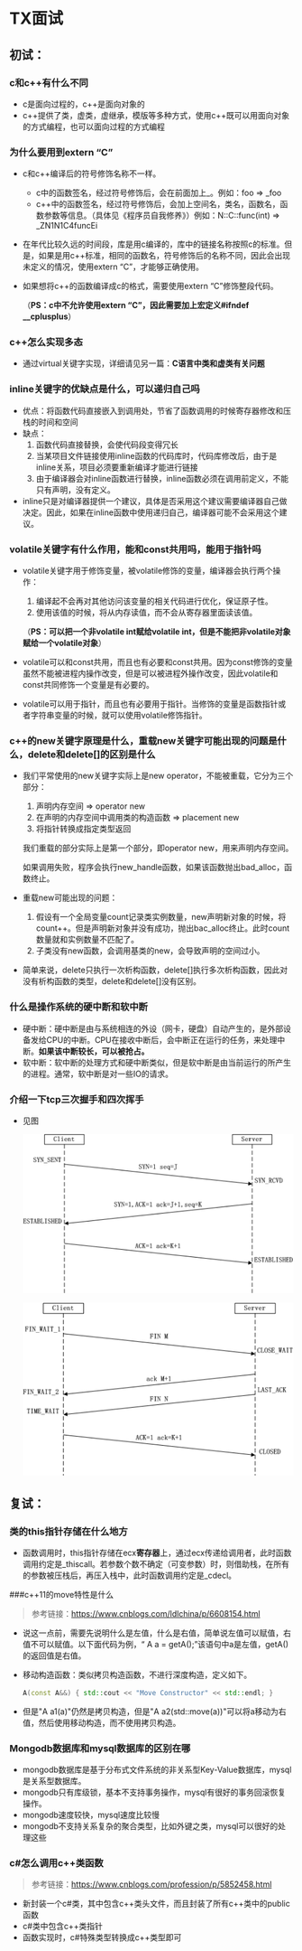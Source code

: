 # TX面试

## 初试：

### c和c++有什么不同

- c是面向过程的，c++是面向对象的
- c++提供了类，虚类，虚继承，模版等多种方式，使用c++既可以用面向对象的方式编程，也可以面向过程的方式编程

### 为什么要用到extern “C”

- c和c++编译后的符号修饰名称不一样。

  - c中的函数签名，经过符号修饰后，会在前面加上_。例如：foo => _foo
  - c++中的函数签名，经过符号修饰后，会加上空间名，类名，函数名，函数参数等信息。（具体见《程序员自我修养》）例如：N::C::func(int) => _ZN1N1C4funcEi

- 在年代比较久远的时间段，库是用c编译的，库中的链接名称按照c的标准。但是，如果是用c++标准，相同的函数名，符号修饰后的名称不同，因此会出现未定义的情况，使用extern “C”，才能够正确使用。

- 如果想将c++的函数编译成c的格式，需要使用extern “C”修饰整段代码。

  （**PS：c中不允许使用extern “C”，因此需要加上宏定义#ifndef __cplusplus**）

### c++怎么实现多态

- 通过virtual关键字实现，详细请见另一篇：**C语言中类和虚类有关问题**

### inline关键字的优缺点是什么，可以递归自己吗

- 优点：将函数代码直接嵌入到调用处，节省了函数调用的时候寄存器修改和压栈的时间和空间
- 缺点：
  1. 函数代码直接替换，会使代码段变得冗长
  2. 当某项目文件链接使用inline函数的代码库时，代码库修改后，由于是inline关系，项目必须要重新编译才能进行链接
  3. 由于编译器会对inline函数进行替换，inline函数必须在调用前定义，不能只有声明，没有定义。
- inline只是对编译器提供一个建议，具体是否采用这个建议需要编译器自己做决定。因此，如果在inline函数中使用递归自己，编译器可能不会采用这个建议。

### volatile关键字有什么作用，能和const共用吗，能用于指针吗

- volatile关键字用于修饰变量，被volatile修饰的变量，编译器会执行两个操作：

  1. 编译起不会再对其他访问该变量的相关代码进行优化，保证原子性。
  2. 使用该值的时候，将从内存读值，而不会从寄存器里面读该值。

  （**PS：可以把一个非volatile int赋给volatile int，但是不能把非volatile对象赋给一个volatile对象**）

- volatile可以和const共用，而且也有必要和const共用。因为const修饰的变量虽然不能被进程内操作改变，但是可以被进程外操作改变，因此volatile和const共同修饰一个变量是有必要的。

- volatile可以用于指针，而且也有必要用于指针。当修饰的变量是函数指针或者字符串变量的时候，就可以使用volatile修饰指针。

### c++的new关键字原理是什么，重载new关键字可能出现的问题是什么，delete和delete[]的区别是什么

- 我们平常使用的new关键字实际上是new operator，不能被重载，它分为三个部分：

  1. 声明内存空间 => operator new
  2. 在声明的内存空间中调用类的构造函数 => placement new
  3. 将指针转换成指定类型返回

  我们重载的部分实际上是第一个部分，即operator new，用来声明内存空间。

  如果调用失败，程序会执行new_handle函数，如果该函数抛出bad_alloc，函数终止。

- 重载new可能出现的问题：

  1. 假设有一个全局变量count记录类实例数量，new声明新对象的时候，将count++。但是声明新对象并没有成功，抛出bac_alloc终止。此时count数量就和实例数量不匹配了。
  2. 子类没有new函数，会调用基类的new，会导致声明的空间过小。

- 简单来说，delete只执行一次析构函数，delete[]执行多次析构函数，因此对没有析构函数的类型，delete和delete[]没有区别。

### 什么是操作系统的硬中断和软中断

- 硬中断：硬中断是由与系统相连的外设（网卡，硬盘）自动产生的，是外部设备发给CPU的中断。CPU在接收中断后，会中断正在运行的任务，来处理中断。**如果该中断较长，可以被抢占。**
- 软中断：软中断的处理方式和硬中断类似，但是软中断是由当前运行的所产生的进程。通常，软中断是对一些IO的请求。

### 介绍一下tcp三次握手和四次挥手

- 见图

  ![](photo/三次握手.png)

  ![](photo/四次挥手.png)

## 复试：

### 类的this指针存储在什么地方

- 函数调用时，this指针存储在ecx**寄存器**上，通过ecx传递给调用者，此时函数调用约定是\_thiscall。若参数个数不确定（可变参数）时，则借助栈，在所有的参数被压栈后，再压入栈中，此时函数调用约定是\_cdecl。

###c++11的move特性是什么

> 参考链接：https://www.cnblogs.com/ldlchina/p/6608154.html

- 说这一点前，需要先说明什么是左值，什么是右值，简单说左值可以赋值，右值不可以赋值。以下面代码为例，“ A a = getA();”该语句中a是左值，getA()的返回值是右值。

- 移动构造函数：类似拷贝构造函数，不进行深度构造，定义如下。

  ```c++
  A(const A&&) { std::cout << "Move Constructor" << std::endl; }
  ```

- 但是"A a1(a)"仍然是拷贝构造，但是"A a2(std::move(a))"可以将a移动为右值，然后使用移动构造，而不使用拷贝构造。

### Mongodb数据库和mysql数据库的区别在哪

- mongodb数据库是基于分布式文件系统的非关系型Key-Value数据库，mysql是关系型数据库。
- mongodb只有库级锁，基本不支持事务操作，mysql有很好的事务回滚恢复操作。
- mongodb速度较快，mysql速度比较慢
- mongodb不支持关系复杂的聚合类型，比如外键之类，mysql可以很好的处理这些

### c#怎么调用c++类函数

> 参考链接：https://www.cnblogs.com/profession/p/5852458.html

- 新封装一个c#类，其中包含c++类头文件，而且封装了所有c++类中的public函数
- c#类中包含c++类指针
- 函数实现时，c#特殊类型转换成c++类型即可